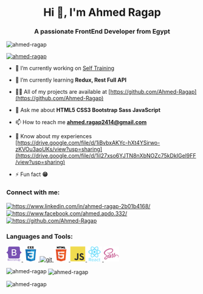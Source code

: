 <h1 align="center">Hi 👋, I'm Ahmed Ragap</h1>
<h3 align="center">A passionate FrontEnd Developer from Egypt</h3>

<p align="left"> <img src="https://komarev.com/ghpvc/?username=ahmed-ragap&label=Profile%20views&color=0e75b6&style=flat" alt="ahmed-ragap" /> </p>

<p align="left"> <a href="https://github.com/ryo-ma/github-profile-trophy"><img src="https://github-profile-trophy.vercel.app/?username=ahmed-ragap" alt="ahmed-ragap" /></a> </p>

- 🔭 I’m currently working on [Self Training](https://website-design-company.netlify.app/)

- 🌱 I’m currently learning **Redux, Rest Full API**

- 👨‍💻 All of my projects are available at [https://github.com/Ahmed-Ragap](https://github.com/Ahmed-Ragap)

- 💬 Ask me about **HTML5 CSS3 Bootstrap Sass JavaScript**

- 📫 How to reach me **ahmed.ragap2414@gmail.com**

- 📄 Know about my experiences [https://drive.google.com/file/d/1iBvbxAKYc-hXt4YSirwo-zKVOu3aoUKs/view?usp=sharing](https://drive.google.com/file/d/1iI27xso6YJTN8nXbNOZc75kDkIGel9FF/view?usp=sharing)

- ⚡ Fun fact **😁**

<h3 align="left">Connect with me:</h3>
<p align="left">
<a href="https://www.linkedin.com/in/ahmed-ragap-2b01b4168/" target="blank"><img align="center" src="https://raw.githubusercontent.com/rahuldkjain/github-profile-readme-generator/master/src/images/icons/Social/linked-in-alt.svg" alt="https://www.linkedin.com/in/ahmed-ragap-2b01b4168/" height="30" width="40" /></a>
<a href="https://www.facebook.com/ahmed.apdo.332/" target="blank"><img align="center" src="https://raw.githubusercontent.com/rahuldkjain/github-profile-readme-generator/master/src/images/icons/Social/facebook.svg" alt="https://www.facebook.com/ahmed.apdo.332/" height="30" width="40" /></a>
  <a href="https://github.com/Ahmed-Ragap" target="blank"><img align="center" src="https://raw.githubusercontent.com/rahuldkjain/github-profile-readme-generator/master/src/images/icons/Social/github.svg" alt="https://github.com/Ahmed-Ragap" height="30" width="40" /></a>
</p>

<h3 align="left">Languages and Tools:</h3>
<p align="left"> <a href="https://getbootstrap.com" target="_blank" rel="noreferrer"> <img src="https://raw.githubusercontent.com/devicons/devicon/master/icons/bootstrap/bootstrap-plain-wordmark.svg" alt="bootstrap" width="40" height="40"/> </a> <a href="https://www.w3schools.com/css/" target="_blank" rel="noreferrer"> <img src="https://raw.githubusercontent.com/devicons/devicon/master/icons/css3/css3-original-wordmark.svg" alt="css3" width="40" height="40"/> </a> <a href="https://git-scm.com/" target="_blank" rel="noreferrer"> <img src="https://www.vectorlogo.zone/logos/git-scm/git-scm-icon.svg" alt="git" width="40" height="40"/> </a> <a href="https://www.w3.org/html/" target="_blank" rel="noreferrer"> <img src="https://raw.githubusercontent.com/devicons/devicon/master/icons/html5/html5-original-wordmark.svg" alt="html5" width="40" height="40"/> </a> <a href="https://developer.mozilla.org/en-US/docs/Web/JavaScript" target="_blank" rel="noreferrer"> <img src="https://raw.githubusercontent.com/devicons/devicon/master/icons/javascript/javascript-original.svg" alt="javascript" width="40" height="40"/> </a> <a href="https://reactjs.org/" target="_blank" rel="noreferrer"> <img src="https://raw.githubusercontent.com/devicons/devicon/master/icons/react/react-original-wordmark.svg" alt="react" width="40" height="40"/> </a> <a href="https://sass-lang.com" target="_blank" rel="noreferrer"> <img src="https://raw.githubusercontent.com/devicons/devicon/master/icons/sass/sass-original.svg" alt="sass" width="40" height="40"/> </a> </p>

<p><img align="left" src="https://github-readme-stats.vercel.app/api/top-langs?username=ahmed-ragap&show_icons=true&locale=en&layout=compact" alt="ahmed-ragap" /></p>

<p>&nbsp;<img align="center" src="https://github-readme-stats.vercel.app/api?username=ahmed-ragap&show_icons=true&locale=en" alt="ahmed-ragap" /></p>

<p><img align="center" src="https://github-readme-streak-stats.herokuapp.com/?user=ahmed-ragap&" alt="ahmed-ragap" /></p>
